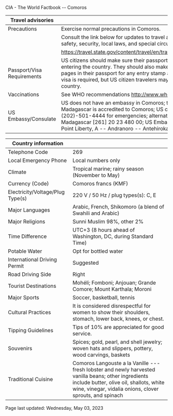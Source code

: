 CIA - The World Factbook -- Comoros

| Travel advisories | |
| --- | --- |
| Precautions | Exercise normal precautions in Comoros. |
| | Consult the link below for updates to travel advisories and statements on safety, security, local laws, and special circumstances in this country. |
| | <https://travel.state.gov/content/travel/en/traveladvisories/traveladvisories.html> |
| Passport/Visa Requirements | US citizens should make sure their passport is valid at the date of their entering the country. They should also make sure they have at least 2 blank pages in their passport for any entry stamp and or visa that will be required. A visa is required, but US citizen travelers may obtain the visa upon entering the country. |
| Vaccinations | See WHO recommendations  <http://www.who.int/> |
| US Embassy/Consulate | US does not have an embassy in Comoros; the US Ambassador to Madagascar is accredited to Comoros; US citizens may call US Dept of State (202)-501-4444 for emergencies; alternate contact is the Embassy in Madagascar [261] 20 23 480 00; US Embassy in Antananarivo, Lot 207, Point Liberty, A -- Andranoro -- Antehiroka, 105 Antananarivo |

| Country information |  |
| --- | --- |
| Telephone Code | 269 |
| Local Emergency Phone | Local numbers only |
| Climate | Tropical marine; rainy season (November to May) |
| Currency (Code) | Comoros francs (KMF) |
| Electricity/Voltage/Plug Type(s) | 220 V / 50 Hz / plug types(s): C, E |
| Major Languages | Arabic, French, Shikomoro (a blend of Swahili and Arabic) |
| Major Religions | Sunni Muslim 98%, other 2% |
| Time Difference | UTC+3 (8 hours ahead of Washington, DC, during Standard Time) |
| Potable Water | Opt for bottled water |
| International Driving Permit | Suggested |
| Road Driving Side | Right |
| Tourist Destinations | Mohéli; Fomboni; Anjouan; Grande Comore; Mount Karthala; Moroni |
| Major Sports | Soccer, basketball, tennis |
| Cultural Practices | It is considered disrespectful for women to show their shoulders, stomach, lower back, knees, or chest. |
| Tipping Guidelines | Tips of 10% are appreciated for good service. |
| Souvenirs | Spices; gold, pearl, and shell jewelry; woven hats and slippers, pottery, wood carvings, baskets |
| Traditional Cuisine | Comoros Langouste a la Vanille --- fresh lobster and newly harvested vanilla beans; other ingredients include butter, olive oil, shallots, white wine, vinegar, vidalia onions, clover sprouts, and spinach |

Page last updated: Wednesday, May 03, 2023
